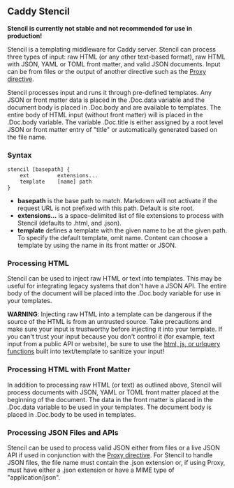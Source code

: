 ## Caddy Stencil

**Stencil is currently not stable and not recommended for use in production!**

Stencil is a templating middleware for Caddy server. Stencil can process three types of input: raw HTML (or any other text-based format), raw HTML with JSON, YAML or TOML front matter, and valid JSON documents. Input can be from files or the output of another directive such as the [Proxy directive](https://caddyserver.com/docs/proxy).

Stencil processes input and runs it through pre-defined templates. Any JSON or front matter data is placed in the .Doc.data variable and the document body is placed in .Doc.body and are available to templates. The entire body of HTML input (without front matter) will is placed in the .Doc.body variable. The variable .Doc.title is either assigned by a root level JSON or front matter entry of "title" or automatically generated based on the file name.

### Syntax

```
stencil [basepath] {
	ext         extensions...
	template    [name] path
}
```

- **basepath** is the base path to match. Markdown will not activate if the request URL is not prefixed with this path. Default is site root.
- **extensions...** is a space-delimited list of file extensions to process with Stencil (defaults to .html, and .json).
- **template** defines a template with the given name to be at the given path. To specify the default template, omit name. Content can choose a template by using the name in its front matter or JSON.

### Processing HTML
Stencil can be used to inject raw HTML or text into templates. This may be useful for integrating legacy systems that don't have a JSON API.  The entire body of the document will be placed into the .Doc.body variable for use in your templates. 

**WARNING**: Injecting raw HTML into a template can be dangerous if the source of the HTML is from an untrusted source. Take precautions and make sure your input is trustworthy before injecting it into your template.  If you can't trust your input because you don't control it (for example, text input from a public API or website), be sure to use the [html, js, or urlquery functions](https://golang.org/pkg/text/template/#hdr-Functions) built into text/template to sanitize your input!


### Processing HTML with Front Matter
In addition to processing raw HTML (or text) as outlined above, Stencil will process documents with JSON, YAML or TOML front matter placed at the beginning of the document. The data in the front matter is placed in the .Doc.data variable to be used in your templates. The document body is placed in .Doc.body to be used in templates.

### Processing JSON Files and APIs
Stencil can be used to process valid JSON either from files or a live JSON API if used in conjunction with the [Proxy directive](https://caddyserver.com/docs/proxy). For Stencil to handle JSON files, the file name must contain the .json extension or, if using Proxy, must have either a .json extension or have a MIME type of "application/json".